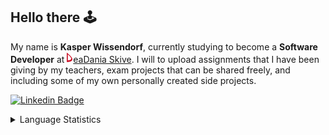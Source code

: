 ## Hello there 🕹️
My name is **Kasper Wissendorf**, currently studying to become a **Software Developer** at [![Icon](/assets/icons/social/Dania.png)eaDania Skive](https://eadania.com/). I will to upload assignments that I have been giving by my teachers, exam projects that can be shared freely, and including some of my own personally created side projects.

[![Linkedin Badge](https://img.shields.io/badge/-Kasper%20Wissendorf-blue?style=flat-square&logo=Linkedin&logoColor=white&link=https://www.linkedin.com/in/kasper-wissendorf-7279011b6/)](https://www.linkedin.com/in/kasper-wissendorf-7279011b6/)

<details>
  <summary>Language Statistics</summary>
<img src="https://wakatime.com/share/@26d9b5da-1a46-43a0-b500-8dcba24427ff/2fac237e-fa67-48df-b5d6-d7346f3f6945.svg"/>
</details>

<!--[![Top Langs](https://github-readme-stats.vercel.app/api/top-langs/?username=kasp470f&layout=compact&langs_count=12&bg_color=0000&text_color=0099ff&hide_border=true&title_color=0099ff)](https://github.com/kasp470f#WhyDidYouPressThat?)--!>
